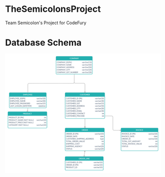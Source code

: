 # TheSemicolonsProject
Team Semicolon's Project for CodeFury

# Database Schema
![Database Schema](https://github.com/dhruvinamdar/TheSemicolonsProject/blob/main/dbSchema.png)